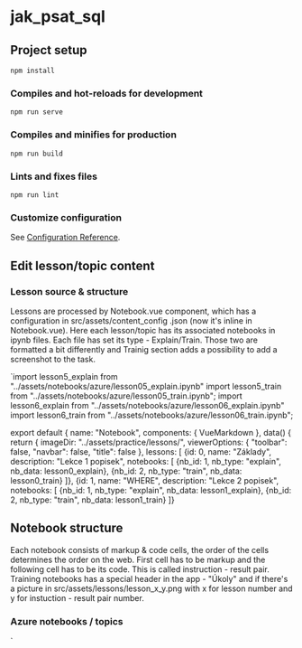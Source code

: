# jak_psat_sql

## Project setup
```
npm install
```

### Compiles and hot-reloads for development
```
npm run serve
```

### Compiles and minifies for production
```
npm run build
```

### Lints and fixes files
```
npm run lint
```

### Customize configuration
See [Configuration Reference](https://cli.vuejs.org/config/).

## Edit lesson/topic content
### Lesson source & structure
Lessons are processed by Notebook.vue component, which has a configuration in src/assets/content_config .json (now it's inline in Notebook.vue). Here each lesson/topic has its associated notebooks in ipynb files. Each file has set its type - Explain/Train. Those two are formatted a bit differently and Trainig section adds a possibility to add a screenshot to the task.

`import lesson5_explain from "../assets/notebooks/azure/lesson05_explain.ipynb"
import lesson5_train from "../assets/notebooks/azure/lesson05_train.ipynb";
import lesson6_explain from "../assets/notebooks/azure/lesson06_explain.ipynb"
import lesson6_train from "../assets/notebooks/azure/lesson06_train.ipynb";



export default {
  name: "Notebook",
  components: {
    VueMarkdown
  },
  data() {
    return {
        imageDir: "../assets/practice/lessons/",
        viewerOptions: { "toolbar": false, "navbar": false, "title": false },
        lessons: [
          {id: 0,
           name: "Základy",
           description: "Lekce 1 popisek",
           notebooks: [
             {nb_id:     1, 
              nb_type:   "explain",
              nb_data:   lesson0_explain},
             {nb_id:     2,
              nb_type:   "train",
              nb_data:   lesson0_train}
           ]},
          {id: 1,
           name: "WHERE",
           description: "Lekce 2 popisek",
           notebooks: [
             {nb_id:     1, 
              nb_type:   "explain",
              nb_data:   lesson1_explain},
             {nb_id:     2,
              nb_type:   "train",
              nb_data:   lesson1_train}
           ]}


## Notebook structure
Each notebook consists of markup & code cells, the order of the cells determines the order on the web. First cell has to be markup and the following cell has to be its code. This is called instruction - result pair. Training notebooks has a special header in the app - "Úkoly" and if there's a picture in src/assets/lessons/lesson_x_y.png with x for lesson number and y for instuction - result pair number.



### Azure notebooks / topics

`